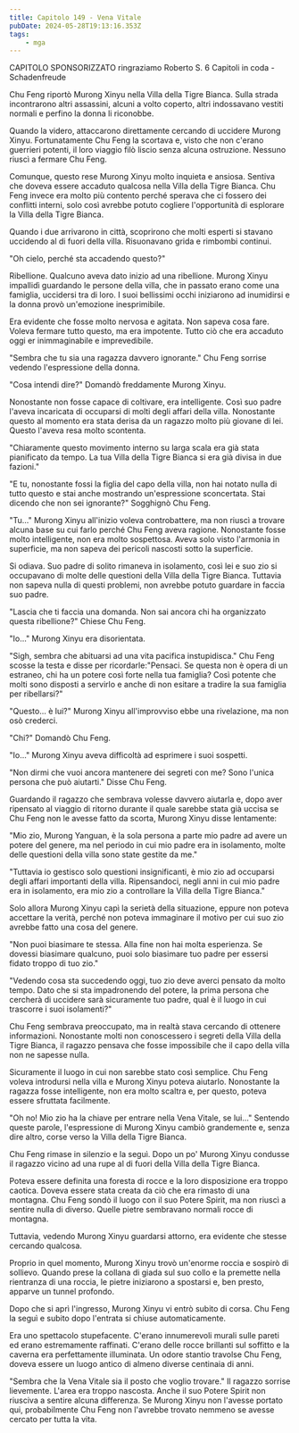 ```yaml
---
title: Capitolo 149 - Vena Vitale
pubDate: 2024-05-28T19:13:16.353Z
tags:
    - mga
---
```



CAPITOLO SPONSORIZZATO ringraziamo Roberto S.
6 Capitoli in coda
-Schadenfreude


Chu Feng riportò Murong Xinyu nella Villa della Tigre Bianca. Sulla strada incontrarono altri assassini, alcuni a volto coperto, altri indossavano vestiti normali e perfino la donna li riconobbe.


Quando la videro, attaccarono direttamente cercando di uccidere Murong Xinyu. Fortunatamente Chu Feng la scortava e, visto che non c'erano guerrieri potenti, il loro viaggio filò liscio senza alcuna ostruzione. Nessuno riuscì a fermare Chu Feng.


Comunque, questo rese Murong Xinyu molto inquieta e ansiosa. Sentiva che doveva essere accaduto qualcosa nella Villa della Tigre Bianca. Chu Feng invece era molto più contento perché sperava che ci fossero dei conflitti interni, solo così avrebbe potuto cogliere l'opportunità di esplorare la Villa della Tigre Bianca.


Quando i due arrivarono in città, scoprirono che molti esperti si stavano uccidendo al di fuori della villa. Risuonavano grida e rimbombi continui.


"Oh cielo, perché sta accadendo questo?"


Ribellione. Qualcuno aveva dato inizio ad una ribellione. Murong Xinyu impallidì guardando le persone della villa, che in passato erano come una famiglia, uccidersi tra di loro. I suoi bellissimi occhi iniziarono ad inumidirsi e la donna provò un'emozione inesprimibile.


Era evidente che fosse molto nervosa e agitata. Non sapeva cosa fare. Voleva fermare tutto questo, ma era impotente. Tutto ciò che era accaduto oggi er inimmaginabile e imprevedibile.


"Sembra che tu sia una ragazza davvero ignorante." Chu Feng sorrise vedendo l'espressione della donna.


"Cosa intendi dire?" Domandò freddamente Murong Xinyu.


Nonostante non fosse capace di coltivare, era intelligente. Così suo padre l'aveva incaricata di occuparsi di molti degli affari della villa. Nonostante questo al momento era stata derisa da un ragazzo molto più giovane di lei. Questo l'aveva resa molto scontenta.


"Chiaramente questo movimento interno su larga scala era già stata pianificato da tempo. La tua Villa della Tigre Bianca si era già divisa in due fazioni."


"E tu, nonostante fossi la figlia del capo della villa, non hai notato nulla di tutto questo e stai anche mostrando un'espressione sconcertata. Stai dicendo che non sei ignorante?" Sogghignò Chu Feng.


"Tu..." Murong Xinyu all'inizio voleva controbattere, ma non riuscì a trovare alcuna base su cui farlo perché Chu Feng aveva ragione. Nonostante fosse molto intelligente, non era molto sospettosa. Aveva solo visto l'armonia in superficie, ma non sapeva dei pericoli nascosti sotto la superficie.


Si odiava. Suo padre di solito rimaneva in isolamento, così lei e suo zio si occupavano di molte delle questioni della Villa della Tigre Bianca. Tuttavia non sapeva nulla di questi problemi, non avrebbe potuto guardare in faccia suo padre.


"Lascia che ti faccia una domanda. Non sai ancora chi ha organizzato questa ribellione?" Chiese Chu Feng.


"Io..." Murong Xinyu era disorientata.


"Sigh, sembra che abituarsi ad una vita pacifica instupidisca." Chu Feng scosse la testa e disse per ricordarle:"Pensaci. Se questa non è opera di un estraneo, chi ha un potere così forte nella tua famiglia? Così potente che molti sono disposti a servirlo e anche di non esitare a tradire la sua famiglia per ribellarsi?"


"Questo... è lui?" Murong Xinyu all'improvviso ebbe una rivelazione, ma non osò crederci.


"Chi?" Domandò Chu Feng.


"Io..." Murong Xinyu aveva difficoltà ad esprimere i suoi sospetti.


"Non dirmi che vuoi ancora mantenere dei segreti con me? Sono l'unica persona che può aiutarti." Disse Chu Feng.


Guardando il ragazzo che sembrava volesse davvero aiutarla e, dopo aver ripensato al viaggio di ritorno durante il quale sarebbe stata già uccisa se Chu Feng non le avesse fatto da scorta, Murong Xinyu disse lentamente:


"Mio zio, Murong Yanguan, è la sola persona a parte mio padre ad avere un potere del genere, ma nel periodo in cui mio padre era in isolamento, molte delle questioni della villa sono state gestite da me."


"Tuttavia io gestisco solo questioni insignificanti, è mio zio ad occuparsi degli affari importanti della villa. Ripensandoci, negli anni in cui mio padre era in isolamento, era mio zio a controllare la Villa della Tigre Bianca."


Solo allora Murong Xinyu capì la serietà della situazione, eppure non poteva accettare la verità, perché non poteva immaginare il motivo per cui suo zio avrebbe fatto una cosa del genere.


"Non puoi biasimare te stessa. Alla fine non hai molta esperienza. Se dovessi biasimare qualcuno, puoi solo biasimare tuo padre per essersi fidato troppo di tuo zio."


"Vedendo cosa sta succedendo oggi, tuo zio deve averci pensato da molto tempo. Dato che si sta impadronendo del potere, la prima persona che cercherà di uccidere sarà sicuramente tuo padre, qual è il luogo in cui trascorre i suoi isolamenti?"


Chu Feng sembrava preoccupato, ma in realtà stava cercando di ottenere informazioni. Nonostante molti non conoscessero i segreti della Villa della Tigre Bianca, il ragazzo pensava che fosse impossibile che il capo della villa non ne sapesse nulla.


Sicuramente il luogo in cui non sarebbe stato così semplice. Chu Feng voleva introdursi nella villa e Murong Xinyu poteva aiutarlo. Nonostante la ragazza fosse intelligente, non era molto scaltra e, per questo, poteva essere sfruttata facilmente.


"Oh no! Mio zio ha la chiave per entrare nella Vena Vitale, se lui..." Sentendo queste parole, l'espressione di Murong Xinyu cambiò grandemente e, senza dire altro, corse verso la Villa della Tigre Bianca.


Chu Feng rimase in silenzio e la seguì. Dopo un po' Murong Xinyu condusse il ragazzo vicino ad una rupe al di fuori della Villa della Tigre Bianca.


Poteva essere definita una foresta di rocce e la loro disposizione era troppo caotica. Doveva essere stata creata da ciò che era rimasto di una montagna. Chu Feng sondò il luogo con il suo Potere Spirit, ma non riuscì a sentire nulla di diverso. Quelle pietre sembravano normali rocce di montagna.


Tuttavia, vedendo Murong Xinyu guardarsi attorno, era evidente che stesse cercando qualcosa.


Proprio in quel momento, Murong Xinyu trovò un'enorme roccia e sospirò di sollievo. Quando prese la collana di giada sul suo collo e la premette nella rientranza di una roccia, le pietre iniziarono a spostarsi e, ben presto, apparve un tunnel profondo.


Dopo che si aprì l'ingresso, Murong Xinyu vi entrò subito di corsa. Chu Feng la seguì e subito dopo l'entrata si chiuse automaticamente.


Era uno spettacolo stupefacente. C'erano innumerevoli murali sulle pareti ed erano estremamente raffinati. C'erano delle rocce brillanti sul soffitto e la caverna era perfettamente illuminata. Un odore stantio travolse Chu Feng, doveva essere un luogo antico di almeno diverse centinaia di anni.


"Sembra che la Vena Vitale sia il posto che voglio trovare." Il ragazzo sorrise lievemente. L'area era troppo nascosta. Anche il suo Potere Spirit non riusciva a sentire alcuna differenza. Se Murong Xinyu non l'avesse portato qui, probabilmente Chu Feng non l'avrebbe trovato nemmeno se avesse cercato per tutta la vita.





